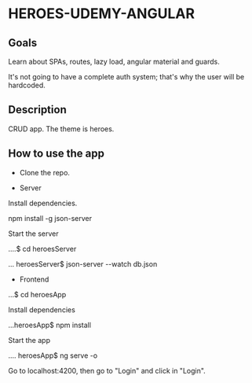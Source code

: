 # HEROES-UDEMY-ANGULAR


## Goals

Learn about SPAs, routes, lazy load, angular material and guards.

It's not going to have a complete auth system; that's why the user will be hardcoded.


## Description

CRUD app. The theme is heroes.


## How to use the app

- Clone the repo.

- Server

Install dependencies.

npm install -g json-server


Start the server

....$ cd heroesServer


... heroesServer$ json-server --watch db.json


- Frontend
 
 ...$ cd heroesApp
 
 Install dependencies
 
 ...heroesApp$ npm install
 
 Start the app
 
 .... heroesApp$ ng serve -o
 
 
 Go to localhost:4200, then go to "Login" and click in "Login".
 
 
 
 
 
 
 
 
 
 
 
 
 
 
 
 


